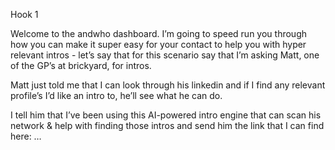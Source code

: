 Hook 1

Welcome to the andwho dashboard. I’m going to speed run you through how you can make it super easy for your contact to help you with hyper relevant intros - let’s say that for this scenario say that I’m asking Matt, one of the GP’s at brickyard, for intros.

Matt just told me that I can look through his linkedin and if I find any relevant profile’s I’d like an intro to, he’ll see what he can do.

I tell him that I’ve been using this AI-powered intro engine that can scan his network & help with finding those intros and send him the link that I can find here: …